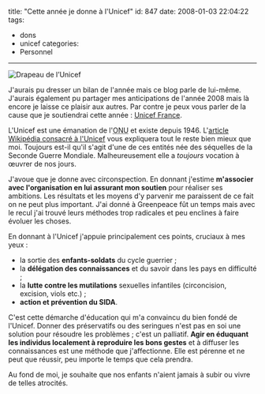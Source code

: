 title: "Cette année je donne à l'Unicef"
id: 847
date: 2008-01-03 22:04:22
tags:
- dons
- unicef
categories:
- Personnel
---

![Drapeau de l’Unicef](/images/2008/01/600px-flag_of_unicefsvg.png)

J'aurais pu dresser un bilan de l'année mais ce blog parle de lui-même.
J'aurais également pu partager mes anticipations de l'année 2008 mais là encore je laisse ce plaisir aux autres.
Par contre je peux vous parler de la cause que je soutiendrai cette année : [Unicef France](http://www.unicef.fr/).
<!--more-->
L'Unicef est une émanation de l'<acronym title="Organisation des Nations Unies">ONU</acronym> et existe depuis 1946\. L'[article Wikipédia consacré à l'Unicef](http://fr.wikipedia.org/wiki/Unicef) vous expliquera tout le reste bien mieux que moi. Toujours est-il qu'il s'agit d'une de ces entités née des séquelles de la Seconde Guerre Mondiale. Malheureusement elle a _toujours_ vocation à œuvrer de nos jours.

J'avoue que je donne avec circonspection. En donnant j'estime **m'associer avec l'organisation en lui assurant mon soutien** pour réaliser ses ambitions. Les résultats et les moyens d'y parvenir me paraissent de ce fait on ne peut plus important.
J'ai donné à Greenpeace fût un temps mais avec le recul j'ai trouvé leurs méthodes trop radicales et peu enclines à faire évoluer les choses.

En donnant à l'Unicef j'appuie principalement ces points, cruciaux à mes yeux :

*   la sortie des **enfants-soldats** du cycle guerrier ;
*   la **délégation des connaissances** et du savoir dans les pays en difficulté ;
*   la **lutte contre les mutilations** sexuelles infantiles (circoncision, excision, viols etc.) ;
*   **action et prévention du SIDA**.

C'est cette démarche d'éducation qui m'a convaincu du bien fondé de l'Unicef. Donner des préservatifs ou des seringues n'est pas en soi une solution pour résoudre les problèmes ; c'est un palliatif.
**Agir en éduquant les individus localement à reproduire les bons gestes** et à diffuser les connaissances est une méthode que j'affectionne. Elle est pérenne et ne peut que réussir, peu importe le temps que cela prendra.

Au fond de moi, je souhaite que nos enfants n'aient jamais à subir ou vivre de telles atrocités.